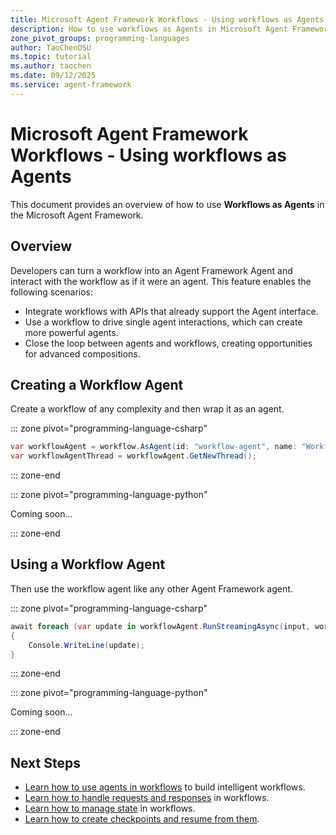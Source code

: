 ```yaml
---
title: Microsoft Agent Framework Workflows - Using workflows as Agents
description: How to use workflows as Agents in Microsoft Agent Framework.
zone_pivot_groups: programming-languages
author: TaoChenOSU
ms.topic: tutorial
ms.author: taochen
ms.date: 09/12/2025
ms.service: agent-framework
---
```


# Microsoft Agent Framework Workflows - Using workflows as Agents

This document provides an overview of how to use **Workflows as Agents** in the Microsoft Agent Framework.

## Overview

Developers can turn a workflow into an Agent Framework Agent and interact with the workflow as if it were an agent. This feature enables the following scenarios:

- Integrate workflows with APIs that already support the Agent interface.
- Use a workflow to drive single agent interactions, which can create more powerful agents.
- Close the loop between agents and workflows, creating opportunities for advanced compositions.

## Creating a Workflow Agent

Create a workflow of any complexity and then wrap it as an agent.

::: zone pivot="programming-language-csharp"

```csharp
var workflowAgent = workflow.AsAgent(id: "workflow-agent", name: "Workflow Agent");
var workflowAgentThread = workflowAgent.GetNewThread();
```

::: zone-end

::: zone pivot="programming-language-python"

Coming soon...

::: zone-end

## Using a Workflow Agent

Then use the workflow agent like any other Agent Framework agent.

::: zone pivot="programming-language-csharp"

```csharp
await foreach (var update in workflowAgent.RunStreamingAsync(input, workflowAgentThread).ConfigureAwait(false))
{
    Console.WriteLine(update);
}
```

::: zone-end

::: zone pivot="programming-language-python"

Coming soon...

::: zone-end

## Next Steps

- [Learn how to use agents in workflows](./using-agents.md) to build intelligent workflows.
- [Learn how to handle requests and responses](./request-and-response.md) in workflows.
- [Learn how to manage state](./shared-states.md) in workflows.
- [Learn how to create checkpoints and resume from them](./checkpoints.md).
